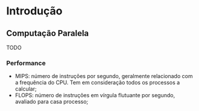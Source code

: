 # Introdução

## Computação Paralela

TODO

### Performance

- MIPS: número de instruções por segundo, geralmente relacionado com a frequência do CPU. Tem em consideração todos os processos a calcular;
- FLOPS: número de instruções em vírgula flutuante por segundo, avaliado para casa processo;

